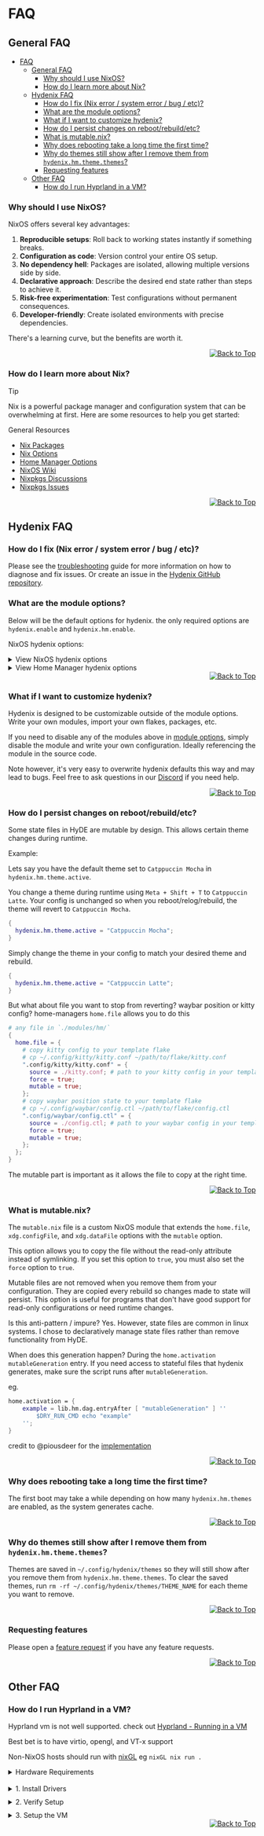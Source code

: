 # FAQ

## General FAQ

- [FAQ](#faq)
  - [General FAQ](#general-faq)
    - [Why should I use NixOS?](#why-should-i-use-nixos)
    - [How do I learn more about Nix?](#how-do-i-learn-more-about-nix)
  - [Hydenix FAQ](#hydenix-faq)
    - [How do I fix (Nix error / system error / bug / etc)?](#how-do-i-fix-nix-error--system-error--bug--etc)
    - [What are the module options?](#what-are-the-module-options)
    - [What if I want to customize hydenix?](#what-if-i-want-to-customize-hydenix)
    - [How do I persist changes on reboot/rebuild/etc?](#how-do-i-persist-changes-on-rebootrebuildetc)
    - [What is mutable.nix?](#what-is-mutablenix)
    - [Why does rebooting take a long time the first time?](#why-does-rebooting-take-a-long-time-the-first-time)
    - [Why do themes still show after I remove them from `hydenix.hm.theme.themes`?](#why-do-themes-still-show-after-i-remove-them-from-hydenixhmthemethemes)
    - [Requesting features](#requesting-features)
  - [Other FAQ](#other-faq)
    - [How do I run Hyprland in a VM?](#how-do-i-run-hyprland-in-a-vm)

### Why should I use NixOS?

NixOS offers several key advantages:

1. **Reproducible setups**: Roll back to working states instantly if something breaks.
2. **Configuration as code**: Version control your entire OS setup.
3. **No dependency hell**: Packages are isolated, allowing multiple versions side by side.
4. **Declarative approach**: Describe the desired end state rather than steps to achieve it.
5. **Risk-free experimentation**: Test configurations without permanent consequences.
6. **Developer-friendly**: Create isolated environments with precise dependencies.

There's a learning curve, but the benefits are worth it.

<div align="right">
  <a href="#faq">
    <img src="https://img.shields.io/badge/Back_to_Top-↑-blue" alt="Back to Top" />
  </a>
</div>

### How do I learn more about Nix?

> [!TIP]
> Nix is a powerful package manager and configuration system that can be overwhelming at first. Here are some resources to help you get started:

General Resources

- [Nix Packages](https://search.nixos.org/packages)
- [Nix Options](https://search.nixos.org/options)
- [Home Manager Options](https://home-manager-options.extranix.com/?query=&release=master)
- [NixOS Wiki](https://nixos.wiki)
- [Nixpkgs Discussions](https://discourse.nixos.org)
- [Nixpkgs Issues](https://github.com/NixOS/nixpkgs/issues)

<div align="right">
  <a href="#faq">
    <img src="https://img.shields.io/badge/Back_to_Top-↑-blue" alt="Back to Top" />
  </a>
</div>

## Hydenix FAQ

### How do I fix (Nix error / system error / bug / etc)?

Please see the [troubleshooting](./troubleshooting.md) guide for more information on how to diagnose and fix issues.
Or create an issue in the [Hydenix GitHub repository](https://github.com/richen604/hydenix/issues).

### What are the module options?

Below will be the default options for hydenix. the only required options are `hydenix.enable` and `hydenix.hm.enable`.

NixOS hydenix options:

<details>
<summary>View NixOS hydenix options</summary>

```nix
{
  hydenix = {
    enable = true; # enable hydenix - required, default false
    audio.enable = true; # enable audio module
    boot = {
      enable = true; # enable boot module
      useSystemdBoot = true; # disable for GRUB
      grubTheme = pkgs.hydenix.grub-retroboot; # or pkgs.hydenix.grub-pochita
      grubExtraConfig = ""; # additional GRUB configuration
      kernelPackages = pkgs.linuxPackages_zen; # default zen kernel
    };
    hardware.enable = true; # enable hardware module
    network.enable = true; # enable network module
    nix.enable = true; # enable nix module
    sddm = {
      enable = true; # enable sddm module
      theme = pkgs.hydenix.sddm-candy; # or pkgs.hydenix.sddm-corners
    };
    system.enable = true; # enable system module
    user.enable = true; # enable user module
  };
}
```

</details>

<details>
<summary>View Home Manager hydenix options</summary>

```nix
{
  hydenix.hm = {
    enable = true;

      comma.enable = true; # useful nix tool to run software without installing it first
      dolphin.enable = true; # file manager
      editors = {
        enable = true; # enable editors module
        neovim.enable = true; # enable neovim module
        vscode = {
          enable = true; # enable vscode module
          wallbash = true; # enable wallbash extension for vscode
        };
        vim.enable = true; # enable vim module
        default = "vim"; # default text editor
      };
      fastfetch.enable = true; # fastfetch configuration
      firefox = {
        enable = true; # enable firefox module
        useHydeConfig = false; # use hyde firefox configuration and extensions
        useUserChrome = true; # if useHydeConfig is true, apply hyde userChrome CSS customizations
        useUserJs = true; # if useHydeConfig is true, apply hyde user.js preferences
        useExtensions = true; # if useHydeConfig is true, install hyde firefox extensions
      };
      gaming.enable = true; # enable gaming module
      git = {
        enable = true; # enable git module
        name = null; # git user name eg "John Doe"
        email = null; # git user email eg "john.doe@example.com"
      };
      hyde.enable = true; # enable hyde module
    hyprland.enable = true; # enable hyprland module
    lockscreen = {
      enable = true; # enable lockscreen module
      hyprlock = true; # enable hyprlock lockscreen
      swaylock = false; # enable swaylock lockscreen
    };
    notifications.enable = true; # enable notifications module
    qt.enable = true; # enable qt module
    rofi.enable = true; # enable rofi module
    screenshots = {
      enable = true; # enable screenshots module
      grim.enable = true; # enable grim screenshot tool
      slurp.enable = true; # enable slurp region selection tool
      satty.enable = true; # enable satty screenshot annotation tool
      swappy.enable = false; # enable swappy screenshot editor
    };
    wallpapers.enable = true; # enable wallpapers module
    shell = {
      enable = true; # enable shell module
      zsh.enable = true; # enable zsh shell
      configText = ""; # zsh config text
      bash.enable = false; # enable bash shell
      fish.enable = false; # enable fish shell
      pokego.enable = true; # enable Pokemon ASCII art scripts
    };
    social = {
      enable = true; # enable social module
      discord.enable = true; # enable discord module
      webcord.enable = true; # enable webcord module
      vesktop.enable = true; # enable vesktop module
    };
    spotify.enable = true; # enable spotify module
    swww.enable = true; # enable swww wallpaper daemon
    terminals = {
      enable = true; # enable terminals module
      kitty.enable = true; # enable kitty terminal
      configText = ""; # kitty config text
    };
    theme = {
      enable = true; # enable theme module
      active = "Catppuccin Mocha"; # active theme name
      themes = [ "Catppuccin Mocha" "Catppuccin Latte" ]; # default enabled themes, full list in https://github.com/richen604/hydenix/tree/main/hydenix/sources/themes
    };
    waybar.enable = true; # enable waybar module
    wlogout.enable = true; # enable wlogout module
    xdg.enable = true; # enable xdg module
  };
}
```

</details>

<div align="right">
  <a href="#faq">
    <img src="https://img.shields.io/badge/Back_to_Top-↑-blue" alt="Back to Top" />
  </a>
</div>

### What if I want to customize hydenix?

Hydenix is designed to be customizable outside of the module options. Write your own modules, import your own flakes, packages, etc.

If you need to disable any of the modules above in [module options](#what-are-the-module-options), simply disable the module and write your own configuration. Ideally referencing the module in the source code.

Note however, it's very easy to overwrite hydenix defaults this way and may lead to bugs. Feel free to ask questions in our [Discord](https://discord.gg/AYbJ9MJez7) if you need help.

<div align="right">
  <a href="#faq">
    <img src="https://img.shields.io/badge/Back_to_Top-↑-blue" alt="Back to Top" />
  </a>
</div>

### How do I persist changes on reboot/rebuild/etc?

Some state files in HyDE are mutable by design. This allows certain theme changes during runtime.

Example:

Lets say you have the default theme set to `Catppuccin Mocha` in `hydenix.hm.theme.active`.

You change a theme during runtime using `Meta + Shift + T` to `Catppuccin Latte`.
Your config is unchanged so when you reboot/relog/rebuild, the theme will revert to `Catppuccin Mocha`.

```nix
{
  hydenix.hm.theme.active = "Catppuccin Mocha";
}
```

Simply change the theme in your config to match your desired theme and rebuild.

```nix
{
  hydenix.hm.theme.active = "Catppuccin Latte";
}
```

But what about file you want to stop from reverting? waybar position or kitty config?
home-managers `home.file` allows you to do this

```nix
# any file in `./modules/hm/`
{
  home.file = {
    # copy kitty config to your template flake
    # cp ~/.config/kitty/kitty.conf ~/path/to/flake/kitty.conf
    ".config/kitty/kitty.conf" = {
      source = ./kitty.conf; # path to your kitty config in your template flake
      force = true;
      mutable = true;
    };
    # copy waybar position state to your template flake
    # cp ~/.config/waybar/config.ctl ~/path/to/flake/config.ctl
    ".config/waybar/config.ctl" = {
      source = ./config.ctl; # path to your waybar config in your template flake
      force = true;
      mutable = true;
    };
  };
}
```

The mutable part is important as it allows the file to copy at the right time.

<div align="right">
  <a href="#faq">
    <img src="https://img.shields.io/badge/Back_to_Top-↑-blue" alt="Back to Top" />
  </a>
</div>

### What is mutable.nix?

The `mutable.nix` file is a custom NixOS module that extends the `home.file`, `xdg.configFile`, and `xdg.dataFile` options with the `mutable` option.

This option allows you to copy the file without the read-only attribute instead of symlinking. If you set this option to `true`, you must also set the `force` option to `true`.

Mutable files are not removed when you remove them from your configuration. They are copied every rebuild so changes made to state will persist. This option is useful for programs that don't have good support for read-only configurations or need runtime changes.

Is this anti-pattern / impure? Yes. However, state files are common in linux systems. I chose to declaratively manage state files rather than remove functionality from HyDE.

When does this generation happen? During the `home.activation` `mutableGeneration` entry.
If you need access to stateful files that hydenix generates, make sure the script runs after `mutableGeneration`.

eg.

```nix
home.activation = {
    example = lib.hm.dag.entryAfter [ "mutableGeneration" ] ''
        $DRY_RUN_CMD echo "example"
    '';
}
```

credit to @piousdeer for the [implementation](https://gist.github.com/piousdeer/b29c272eaeba398b864da6abf6cb5daa)

<div align="right">
  <a href="#faq">
    <img src="https://img.shields.io/badge/Back_to_Top-↑-blue" alt="Back to Top" />
  </a>
</div>

### Why does rebooting take a long time the first time?

The first boot may take a while depending on how many `hydenix.hm.themes` are enabled, as the system generates cache.

<div align="right">
  <a href="#faq">
    <img src="https://img.shields.io/badge/Back_to_Top-↑-blue" alt="Back to Top" />
  </a>
</div>

### Why do themes still show after I remove them from `hydenix.hm.theme.themes`?

Themes are saved in `~/.config/hydenix/themes` so they will still show after you remove them from `hydenix.hm.theme.themes`.
To clear the saved themes, run `rm -rf ~/.config/hydenix/themes/THEME_NAME` for each theme you want to remove.

<div align="right">
  <a href="#faq">
    <img src="https://img.shields.io/badge/Back_to_Top-↑-blue" alt="Back to Top" />
  </a>
</div>

### Requesting features

Please open a [feature request](https://github.com/richen604/hydenix/issues/new?template=feature_request.md) if you have any feature requests.

<div align="right">
  <a href="#faq">
    <img src="https://img.shields.io/badge/Back_to_Top-↑-blue" alt="Back to Top" />
  </a>
</div>

## Other FAQ

### How do I run Hyprland in a VM?

Hyprland vm is not well supported. check out [Hyprland - Running in a VM](https://wiki.hyprland.org/Getting-Started/Installation/#running-in-a-vm)

Best bet is to have virtio, opengl, and VT-x support

Non-NixOS hosts should run with [nixGL](https://github.com/nix-community/nixGL) eg `nixGL nix run .`

<details>
<summary>Hardware Requirements</summary>
CPU

- Intel CPU with VT-x or AMD CPU with AMD-V
- Virtualization enabled in BIOS/UEFI

GPU

- NVIDIA: GTX 600+ series (proprietary drivers)
- AMD: HD 7000+ series
- Intel: HD 4000+ (Ivy Bridge)
- OpenGL 3.3+ support required

</details>

<br>

<details>
<summary>1. Install Drivers</summary>

```bash
# Nvidia
sudo apt install nvidia-driver nvidia-utils     # Debian/Ubuntu
sudo pacman -S nvidia nvidia-utils              # Arch
# NixOS configuration
{
  hardware.graphics.enable = true;
  hardware.nvidia.package = config.boot.kernelPackages.nvidiaPackages.stable;
  hardware.nvidia.modesetting.enable = true;
}

# AMD
sudo apt install mesa-utils vulkan-tools        # Debian/Ubuntu
sudo pacman -S mesa lib32-mesa vulkan-radeon    # Arch
# NixOS configuration
{
  hardware.graphics.enable = true;
  hardware.graphics.extraPackages = with pkgs; [ amdvlk ];
}

# Intel
sudo apt install mesa-utils intel-media-va-driver  # Debian/Ubuntu
sudo pacman -S mesa lib32-mesa intel-media-driver  # Arch
# NixOS configuration
{
  hardware.graphics.enable = true;
  hardware.graphics.extraPackages = with pkgs; [ intel-media-driver ];
}

# KVM modprobe
modprobe kvm
modprobe kvm_intel # or kvm_amd
# NixOS configuration
{
  boot.kernelModules = [ "kvm-intel" ]; # or "kvm-amd" for AMD processors
  virtualisation.libvirtd.enable = true;
}
```

</details>

<div style="margin-top: 10px;"></div>

<details>
<summary>2. Verify Setup</summary>

```bash
# Verify KVM support
egrep -c '(vmx|svm)' /proc/cpuinfo    # Should return > 0
lsmod | grep kvm                       # Check KVM modules

# Host: Check OpenGL
glxinfo | grep "OpenGL"
```

</details>

<div style="margin-top: 10px;"></div>

<details>
<summary>3. Setup the VM</summary>

To set up the VM, follow the instructions in the [Hyprland - Running in a VM](https://wiki.hyprland.org/Getting-Started/Installation/#running-in-a-vm) guide.

Additionally, the following qemu options have been found to be successful:

```bash
-device virtio-vga-gl
-display gtk,gl=on,grab-on-hover=on
-usb -device usb-tablet
-cpu host
-enable-kvm
-machine q35
-device intel-iommu
-device ich9-intel-hda
-device hda-output
-vga none
```

</details>

<div align="right">
  <a href="#faq">
    <img src="https://img.shields.io/badge/Back_to_Top-↑-blue" alt="Back to Top" />
  </a>
</div>